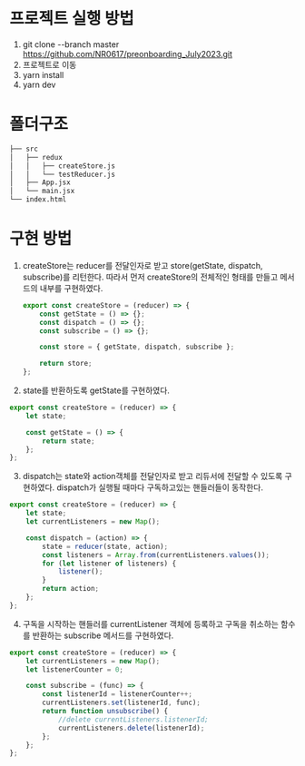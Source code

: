 # 프로젝트 실행 방법

1. git clone --branch master https://github.com/NR0617/preonboarding_July2023.git
2. 프로젝트로 이동
3. yarn install
4. yarn dev

# 폴더구조

```bash
├── src
│   ├── redux
│   │   ├── createStore.js
│   │   └── testReducer.js
│   ├── App.jsx
│   └── main.jsx
└── index.html
```

# 구현 방법

1. createStore는 reducer를 전달인자로 받고 store(getState, dispatch, subscribe)를 리턴한다.
   따라서 먼저 createStore의 전체적인 형태를 만들고 메서드의 내부를 구현하였다.

    ```js
    export const createStore = (reducer) => {
        const getState = () => {};
        const dispatch = () => {};
        const subscribe = () => {};

        const store = { getState, dispatch, subscribe };

        return store;
    };
    ```

2. state를 반환하도록 getState를 구현하였다.

```js
export const createStore = (reducer) => {
    let state;

    const getState = () => {
        return state;
    };
};
```

3. dispatch는 state와 action객체를 전달인자로 받고 리듀서에 전달할 수 있도록 구현하였다.
   dispatch가 실행될 때마다 구독하고있는 핸들러들이 동작한다.

```js
export const createStore = (reducer) => {
    let state;
    let currentListeners = new Map();

    const dispatch = (action) => {
        state = reducer(state, action);
        const listeners = Array.from(currentListeners.values());
        for (let listener of listeners) {
            listener();
        }
        return action;
    };
};
```

4. 구독을 시작하는 핸들러를 currentListener 객체에 등록하고 구독을 취소하는 함수를 반환하는 subscribe 메서드를 구현하였다.

```js
export const createStore = (reducer) => {
    let currentListeners = new Map();
    let listenerCounter = 0;

    const subscribe = (func) => {
        const listenerId = listenerCounter++;
        currentListeners.set(listenerId, func);
        return function unsubscribe() {
            //delete currentListeners.listenerId;
            currentListeners.delete(listenerId);
        };
    };
};
```
